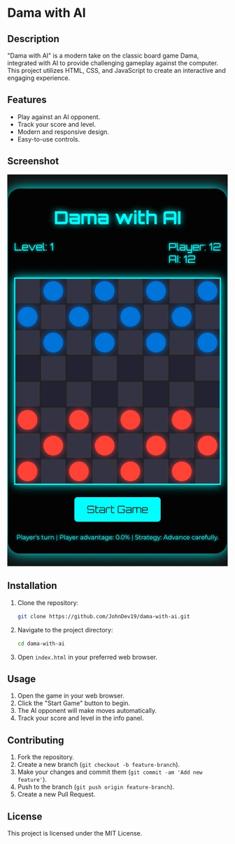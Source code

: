 # Dama with AI

## Description
"Dama with AI" is a modern take on the classic board game Dama, integrated with AI to provide challenging gameplay against the computer. This project utilizes HTML, CSS, and JavaScript to create an interactive and engaging experience.

## Features
- Play against an AI opponent.
- Track your score and level.
- Modern and responsive design.
- Easy-to-use controls.

## Screenshot
![Dama with AI](IMG_20240706_133143.jpg)

## Installation
1. Clone the repository:
    ```bash
    git clone https://github.com/JohnDev19/dama-with-ai.git
    ```
2. Navigate to the project directory:
    ```bash
    cd dama-with-ai
    ```
3. Open `index.html` in your preferred web browser.

## Usage
1. Open the game in your web browser.
2. Click the "Start Game" button to begin.
3. The AI opponent will make moves automatically.
4. Track your score and level in the info panel.

## Contributing
1. Fork the repository.
2. Create a new branch (`git checkout -b feature-branch`).
3. Make your changes and commit them (`git commit -am 'Add new feature'`).
4. Push to the branch (`git push origin feature-branch`).
5. Create a new Pull Request.

## License
This project is licensed under the MIT License.
